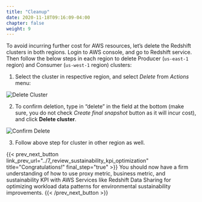 ```yaml
---
title: "Cleanup"
date: 2020-11-18T09:16:09-04:00
chapter: false
weight: 9
---
```


To avoid incurring further cost for AWS resources, let’s delete the Redshift clusters in both regions. Login to AWS console, and go to Redshift service. Then follow the below steps in each region to delete Producer (`us-east-1` region) and Consumer (`us-west-1` region) clusters:

1. Select the cluster in respective region, and select _Delete_ from _Actions_ menu:

![Delete Cluster](/Sustainability/300_optimize_data_pattern_using_redshift_data_sharing/cleanup/images/delete_cluster.png?classes=lab_picture_small)


2. To confirm deletion, type in “delete” in the field at the bottom (make sure, you do not check _Create final snapshot_ button as it will incur cost), and click **Delete cluster**.

![Confirm Delete](/Sustainability/300_optimize_data_pattern_using_redshift_data_sharing/cleanup/images/confirm_delete.png?classes=lab_picture_small)


3. Follow above step for cluster in other region as well.

{{< prev_next_button link_prev_url="../7_review_sustainability_kpi_optimization"  title="Congratulations!" final_step="true" >}}
You should now have a firm understanding of how to use proxy metric, business metric, and sustainability KPI with AWS Services like Redshift Data Sharing for optimizing workload data patterns for environmental sustainability improvements.
{{< /prev_next_button >}}

